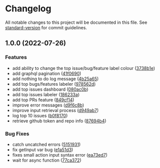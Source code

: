 # Changelog

All notable changes to this project will be documented in this file. See [standard-version](https://github.com/conventional-changelog/standard-version) for commit guidelines.

## 1.0.0 (2022-07-26)


### Features

* add ability to change the top issue/bug/feature label colour ([3738b1e](https://github.com/actions/typescript-action/commit/3738b1e1cf0e11f550276e7595b77020f779bb79))
* add graphql pagination ([41f0690](https://github.com/actions/typescript-action/commit/41f06901a8c596fb6bcbcff49ea87139f924476c))
* add nothing to do log message ([4b25a65](https://github.com/actions/typescript-action/commit/4b25a65a7cd756db5fb97ebf4a7c98a3b3378465))
* add top bugs/features labeler ([978562d](https://github.com/actions/typescript-action/commit/978562dd6735312c2766bb8b72f47b9638063d33))
* add top issues dashboard ([080ac0b](https://github.com/actions/typescript-action/commit/080ac0ba05803615874a673ed2051bd24d135fe9))
* add top issues labeler ([186233a](https://github.com/actions/typescript-action/commit/186233a1ff4c36aa9310e966837ec311c1e6ca9f))
* add top PRs feature ([849cf14](https://github.com/actions/typescript-action/commit/849cf148a5489eba7741ffbc48d837c3541092c7))
* improve error messages ([d9f6c8b](https://github.com/actions/typescript-action/commit/d9f6c8be6ebaabab132ab325022f9104a50ef157))
* improve input retrieval process ([d949ab7](https://github.com/actions/typescript-action/commit/d949ab7284fa932ba951e5115e4a8f514fe0c4ce))
* log top 10 issues ([b0f8170](https://github.com/actions/typescript-action/commit/b0f81708fcdc221589fc0c8191dcce6fa7e825b5))
* retrieve github token and repo info ([87694b4](https://github.com/actions/typescript-action/commit/87694b458d657cb1cb3a13e0f7ca0e43eb660e1f))


### Bug Fixes

* catch uncatched errors ([5151931](https://github.com/actions/typescript-action/commit/5151931d2e65dc353e0cf0fa93561134b8ece5fb))
* fix getInput var bug ([e1a51d3](https://github.com/actions/typescript-action/commit/e1a51d3144e90a12f40d8255a9fb7c2567869525))
* fixes small action input syntax error ([ea73ed7](https://github.com/actions/typescript-action/commit/ea73ed71544d7f76d4cc7e069f15977939848b59))
* wait for async function ([77ca372](https://github.com/actions/typescript-action/commit/77ca372b1c1ad6b00bdc759be28629e3fca617ee))
